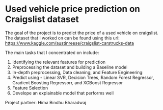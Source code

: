 # Used vehicle price prediction on Craigslist dataset

The goal of the project is to predict the price of a used vehicle on craigslist. The dataset that I worked on can be found using this url: https://www.kaggle.com/austinreese/craigslist-carstrucks-data

The main tasks that I concentrated on include: 
1. Identifying the relevant features for prediction 
2. Preprocessing the dataset and building a Baseline model 
3. In-depth preprocessing, Data cleaning, and Feature Engineering 
4. Predict using - Linear SVR, Decision Trees, Random Forest Regressor, Gradient Boosting Regressorr, and XGBoost Regressor 
5. Feature Selection 
6. Develope an explainable model that performs well


Project partner: Hima Bindhu Bharadwaj
